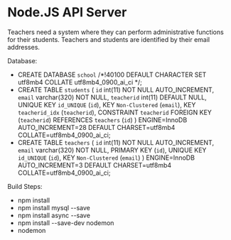 # Node.JS API Server
Teachers need a system where they can perform administrative functions for their students. Teachers and students are identified by their email addresses.

Database:

* CREATE DATABASE `school` /*!40100 DEFAULT CHARACTER SET utf8mb4 COLLATE utf8mb4_0900_ai_ci */;
* CREATE TABLE `students` (
  `id` int(11) NOT NULL AUTO_INCREMENT,
  `email` varchar(320) NOT NULL,
  `teacherid` int(11) DEFAULT NULL,
  UNIQUE KEY `id_UNIQUE` (`id`),
  KEY `Non-Clustered` (`email`),
  KEY `teacherid_idx` (`teacherid`),
  CONSTRAINT `teacherid` FOREIGN KEY (`teacherid`) REFERENCES `teachers` (`id`)
) ENGINE=InnoDB AUTO_INCREMENT=28 DEFAULT CHARSET=utf8mb4 COLLATE=utf8mb4_0900_ai_ci;
* CREATE TABLE `teachers` (
  `id` int(11) NOT NULL AUTO_INCREMENT,
  `email` varchar(320) NOT NULL,
  PRIMARY KEY (`id`),
  UNIQUE KEY `id_UNIQUE` (`id`),
  KEY `Non-Clustered` (`email`)
) ENGINE=InnoDB AUTO_INCREMENT=3 DEFAULT CHARSET=utf8mb4 COLLATE=utf8mb4_0900_ai_ci;

Build Steps:

* npm install
* npm install mysql --save
* npm install async --save
* npm install --save-dev nodemon
* nodemon